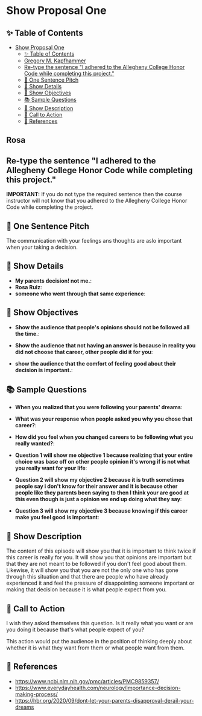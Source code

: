 # Show Proposal One

## ✨ Table of Contents

<!---toc start-->

* [Show Proposal One](#show-proposal-one)
  * [✨ Table of Contents](#-table-of-contents)
  * [Gregory M. Kapfhammer](#gregory-m-kapfhammer)
  * [Re-type the sentence "I adhered to the Allegheny College Honor Code while completing this project."](#re-type-the-sentence-i-adhered-to-the-allegheny-college-honor-code-while-completing-this-project)
  * [🏁 One Sentence Pitch](#-one-sentence-pitch)
  * [🔬 Show Details](#-show-details)
  * [📝 Show Objectives](#-show-objectives)
  * [📚 Sample Questions](#-sample-questions)
  * [🎉 Show Description](#-show-description)
  * [📢 Call to Action](#-call-to-action)
  * [🦜 References](#-references)

<!---toc end-->

## Rosa

## Re-type the sentence "I adhered to the Allegheny College Honor Code while completing this project."



**IMPORTANT:** If you do not type the required sentence then the course
instructor will not know that you adhered to the Allegheny College Honor Code
while completing the project.

## 🏁 One Sentence Pitch

The communication with your feelings ans thoughts are aslo important when your taking a decision.

## 🔬 Show Details

- **My parents decision! not me.**:
- **Rosa Ruiz**:
- **someone who went through that same experience**:

## 📝 Show Objectives

- **Show the audience that people's opinions should not be followed all the time.**:
  
- **Show the audience that not having an answer is because in reality you did not choose that career, other people did it for you**:
  
- **show the audience that the comfort of feeling good about their decision is important.**:

## 📚 Sample Questions

- **When you realized that you were following your parents' dreams**:
  
- **What was your response when people asked you why you chose that career?**:
  
- **How did you feel when you changed careers to be following what you really wanted?**:

- **Question 1 will show me objective 1 because realizing that your entire choice was base off on other people opinion it's wrong if is not what you really want for your life**:
  
- **Question 2 will show  my objective 2 because it is truth sometimes people say i don't know for their answer and it is because other people like they parents been saying to then I think your are good at this even though is just a opinion we end up doing what they say**:
  
- **Question 3 will show my objective 3 because knowing if this career make you feel good is important**:

## 🎉 Show Description

The content of this episode will show you that it is important to think twice if this career is really for you. It will show you that opinions are important but that they are not meant to be followed if you don't feel good about them. Likewise, it will show you that you are not the only one who has gone through this situation and that there are people who have already experienced it and feel the pressure of disappointing someone important or making that decision because it is what people expect from you.


## 📢 Call to Action

I wish they asked themselves this question. Is it really what you want or are you doing it because that's what people expect of you?

This action would put the audience in the position of thinking deeply about whether it is what they want from them or what people want from them.
## 🦜 References

- https://www.ncbi.nlm.nih.gov/pmc/articles/PMC9859357/
- https://www.everydayhealth.com/neurology/importance-decision-making-process/
- https://hbr.org/2020/09/dont-let-your-parents-disapproval-derail-your-dreams

